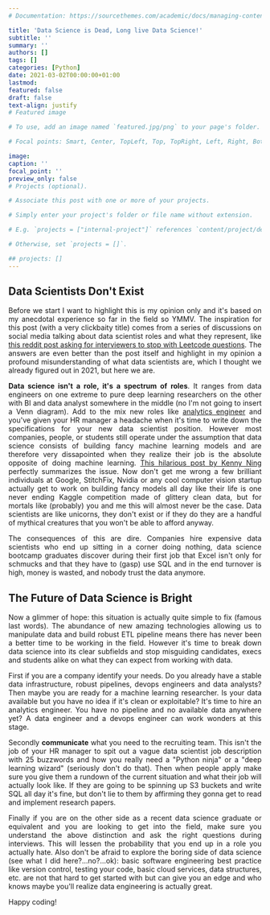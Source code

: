 ```yaml
---
# Documentation: https://sourcethemes.com/academic/docs/managing-content/

title: 'Data Science is Dead, Long live Data Science!'
subtitle: ''
summary: ''
authors: []
tags: []
categories: [Python]
date: 2021-03-02T00:00:00+01:00
lastmod:
featured: false
draft: false
text-align: justify
# Featured image

# To use, add an image named `featured.jpg/png` to your page's folder.

# Focal points: Smart, Center, TopLeft, Top, TopRight, Left, Right, BottomLeft, Bottom, BottomRight.

image:
caption: ''
focal_point: ''
preview_only: false
# Projects (optional).

# Associate this post with one or more of your projects.

# Simply enter your project's folder or file name without extension.

# E.g. `projects = ["internal-project"]` references `content/project/deep-learning/index.md`.

# Otherwise, set `projects = []`.

## projects: []
---
```


<div style="text-align: justify">    
  
  
## Data Scientists Don't Exist

Before we start I want to highlight this is my opinion only and it's based on my anecdotal experience so far in the field so YMMV. The inspiration for this post (with a very clickbaity title) comes from a series of discussions on social media talking about data scientist roles and what they represent, like [this reddit post asking for interviewers to stop with Leetcode questions](https://www.reddit.com/r/datascience/comments/lkn4rl/please_stop_asking_data_scientists_about_leetcode/). The answers are even better than the post itself and highlight in my opinion a profound misunderstanding of what data scientists are, which I thought we already figured out in 2021, but here we are.

**Data science isn't a role, it's a spectrum of roles**. It ranges from data engineers on one extreme to pure deep learning researchers on the other with BI and data analyst somewhere in the middle (no I'm not going to insert a Venn diagram). Add to the mix new roles like [analytics engineer](https://blog.getdbt.com/what-is-an-analytics-engineer/) and you've given your HR manager a headache when it's time to write down the specifications for your new data scientist position. However most companies, people, or students still operate under the assumption that data science consists of building fancy machine learning models and are therefore very dissapointed when they realize their job is the absolute opposite of doing machine learning. [This hilarious post by Kenny Ning](https://kleandata.substack.com/p/data-science-is-different) perfectly summarizes the issue. Now don't get me wrong a few brilliant individuals at Google, StitchFix, Nvidia or any cool computer vision startup actually get to work on building fancy models all day like their life is one never ending Kaggle competition made of glittery clean data, but for mortals like (probably) you and me this will almost never be the case. Data scientists are like unicorns, they don't exist or if they do they are a handful of mythical creatures that you won't be able to afford anyway.

The consequences of this are dire. Companies hire expensive data scientists who end up sitting in a corner doing nothing, data science bootcamp graduates discover during their first job that Excel isn't only for schmucks and that they have to (gasp) use SQL and in the end turnover is high, money is wasted, and nobody trust the data anymore.

## The Future of Data Science is Bright

Now a glimmer of hope: this situation is actually quite simple to fix (famous last words). The abundance of new amazing technologies allowing us to manipulate data and build robust ETL pipeline means there has never been a better time to be working in the field. However it's time to break down data science into its clear subfields and stop misguiding candidates, execs and students alike on what they can expect from working with data.

First if you are a company identify your needs. Do you already have a stable data infrastructure, robust pipelines, devops engineers and data analysts? Then maybe you are ready for a machine learning researcher. Is your data available but you have no idea if it's clean or exploitable? It's time to hire an analytics engineer. You have no pipeline and no available data anywhere yet? A data engineer and a devops engineer can work wonders at this stage.

Secondly **communicate** what you need to the recruiting team. This isn't the job of your HR manager to spit out a vague data scientist job description with 25 buzzwords and how you really need a "Python ninja" or a "deep learning wizard" (seriously don't do that). Then when people apply make sure you give them a rundown of the current situation and what their job will actually look like. If they are going to be spinning up S3 buckets and write SQL all day it's fine, but don't lie to them by affirming they gonna get to read and implement research papers.

Finally if you are on the other side as a recent data science graduate or equivalent and you are looking to get into the field, make sure you understand the above distinction and ask the right questions during interviews. This will lessen the probability that you end up in a role you actually hate. Also don't be afraid to explore the boring side of data science (see what I did here?...no?...ok): basic software engineering best practice like version control, testing your code, basic cloud services, data structures, etc. are not that hard to get started with but can give you an edge and who knows maybe you'll realize data engineering is actually great.

Happy coding!

</div>
